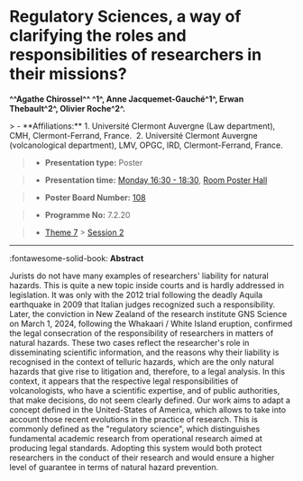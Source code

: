 # Regulatory Sciences, a way of clarifying the roles and responsibilities of researchers in their missions?

**^^Agathe Chirossel^^ ^1^, Anne Jacquemet-Gauché^1^, Erwan Thebault^2^, Olivier Roche^2^.**

<!-- more -->> - **Affiliations:** 1. Université Clermont Auvergne (Law department), CMH, Clermont-Ferrand, France.  2. Université Clermont Auvergne (volcanological department), LMV, OPGC, IRD, Clermont-Ferrand, France. 

> - **Presentation type:** Poster

> - **Presentation time:** [Monday 16:30 - 18:30](../sessions_comparison.md#__tabbed_1_6), [Room Poster Hall](../maps_venue.md#__tabbed_1_1)

> - **Poster Board Number:** [108](../map_poster_boards.md#monday)

> - **Programme No:** 7.2.20

> - [Theme 7](../theme7.md) > [Session 2](../sessions/session-7-2.md)

--- 

:fontawesome-solid-book: **Abstract**

Jurists do not have many examples of researchers' liability for natural hazards. This is quite a new topic inside courts and is hardly addressed in legislation. It was only with the 2012 trial following the deadly Aquila earthquake in 2009 that Italian judges recognized such a responsibility. Later, the conviction in New Zealand of the research institute GNS Science on March 1, 2024, following the Whakaari / White Island eruption, confirmed the legal consecration of the responsibility of researchers in matters of natural hazards.
These two cases reflect the researcher's role in disseminating scientific information, and the reasons why their liability is recognised in the context of telluric hazards, which are the only natural hazards that give rise to litigation and, therefore, to a legal analysis.
In this context, it appears that the respective legal responsibilities of volcanologists, who have a scientific expertise, and of public authorities, that make decisions, do not seem clearly defined. Our work aims to adapt a concept defined in the United-States of America, which allows to take into account those recent evolutions in the practice of research. This is commonly defined as the "regulatory science", which distinguishes fundamental academic research from operational research aimed at producing legal standards. Adopting this system would both protect researchers in the conduct of their research and would ensure a higher level of guarantee in terms of natural hazard prevention.

